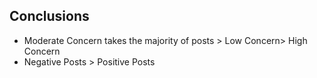 ## Conclusions
- Moderate Concern takes the majority of posts > Low Concern> High Concern
- Negative Posts > Positive Posts
